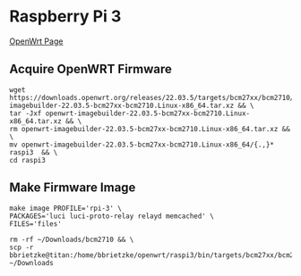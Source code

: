 # Raspberry Pi 3
[OpenWrt Page](https://downloads.openwrt.org/releases/22.03.5/targets/bcm27xx/bcm2710/)

## Acquire OpenWRT Firmware
```
wget https://downloads.openwrt.org/releases/22.03.5/targets/bcm27xx/bcm2710/openwrt-imagebuilder-22.03.5-bcm27xx-bcm2710.Linux-x86_64.tar.xz && \
tar -Jxf openwrt-imagebuilder-22.03.5-bcm27xx-bcm2710.Linux-x86_64.tar.xz && \
rm openwrt-imagebuilder-22.03.5-bcm27xx-bcm2710.Linux-x86_64.tar.xz && \
mv openwrt-imagebuilder-22.03.5-bcm27xx-bcm2710.Linux-x86_64/{.,}* raspi3  && \
cd raspi3
```

## Make Firmware Image
```
make image PROFILE='rpi-3' \
PACKAGES='luci luci-proto-relay relayd memcached' \
FILES='files'
```

```
rm -rf ~/Downloads/bcm2710 && \
scp -r bbrietzke@titan:/home/bbrietzke/openwrt/raspi3/bin/targets/bcm27xx/bcm2710 ~/Downloads
```
